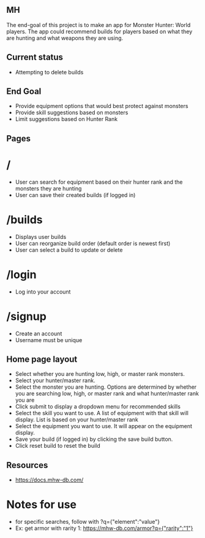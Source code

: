 ## MH

The end-goal of this project is to make an app for Monster Hunter: World players.
The app could recommend builds for players based on what they are hunting and what weapons they are using.

## Current status
* Attempting to delete builds

## End Goal
* Provide equipment options that would best protect against monsters
* Provide skill suggestions based on monsters
* Limit suggestions based on Hunter Rank

## Pages
# /
* User can search for equipment based on their hunter rank and the monsters they are hunting
* User can save their created builds (if logged in)

# /builds
* Displays user builds
* User can reorganize build order (default order is newest first)
* User can select a build to update or delete

# /login
* Log into your account

# /signup
* Create an account
* Username must be unique


## Home page layout
* Select whether you are hunting low, high, or master rank monsters. 
* Select your hunter/master rank.
* Select the monster you are hunting. Options are determined by whether you are searching low, high, or master rank and what hunter/master rank you are
* Click submit to display a dropdown menu for recommended skills
* Select the skill you want to use. A list of equipment with that skill will display. List is based on your hunter/master rank
* Select the equipment you want to use. It will appear on the equipment display.
* Save your build (if logged in) by clicking the save build button.
* Click reset build to reset the build


## Resources
* https://docs.mhw-db.com/


# Notes for use
* for specific searches, follow with ?q={"element":"value"}
* Ex: get armor with rarity 1: https://mhw-db.com/armor?q={"rarity":"1"}